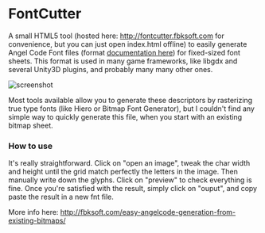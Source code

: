 FontCutter
==========

A small HTML5 tool (hosted here: http://fontcutter.fbksoft.com for convenience, but you can just open index.html offline) to easily generate Angel Code Font files (format [documentation here](http://www.angelcode.com/products/bmfont/doc/file_format.html)) for fixed-sized font sheets. This format is used in many game frameworks, like libgdx and several Unity3D plugins, and probably many many other ones.

![screenshot](http://fbksoft.com/wp-content/uploads/2014/05/Sans-titre-1024x494.png)

Most tools available allow you to generate these descriptors by rasterizing true type fonts (like Hiero or Bitmap Font Generator), but I couldn't find any simple way to quickly generate this file, when you start with an existing bitmap sheet.

### How to use

It's really straightforward. Click on "open an image", tweak the char width and height until the grid match perfectly the letters in the image. Then manually write down the glyphs. Click on "preview" to check everything is fine. Once you're satisfied with the result, simply click on "ouput", and copy paste the result in a new fnt file.

More info here: http://fbksoft.com/easy-angelcode-generation-from-existing-bitmaps/







